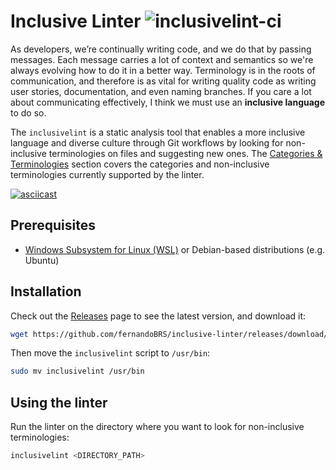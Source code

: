 # Inclusive Linter ![inclusivelint-ci](https://github.com/fernandoBRS/inclusive-linter/workflows/inclusivelint-ci/badge.svg)

As developers, we’re continually writing code, and we do that by passing messages. Each message carries a lot of context and semantics so we're always evolving how to do it in a better way. Terminology is in the roots of communication, and therefore is as vital for writing quality code as writing user stories, documentation, and even naming branches. If you care a lot about communicating effectively, I think we must use an **inclusive language** to do so.

The `inclusivelint` is a static analysis tool that enables a more inclusive language and diverse culture through Git workflows by looking for non-inclusive terminologies on files and suggesting new ones. The [Categories & Terminologies](./docs/categories-and-terminologies.md) section covers the categories and non-inclusive terminologies currently supported by the linter.

[![asciicast](https://asciinema.org/a/VlinK1jA4jT17N1xoucHNBdP6.svg)](https://asciinema.org/a/VlinK1jA4jT17N1xoucHNBdP6)

## Prerequisites

- [Windows Subsystem for Linux (WSL)](https://docs.microsoft.com/en-us/windows/wsl/install-win10) or Debian-based distributions (e.g. Ubuntu)
  
## Installation

Check out the [Releases](https://github.com/fernandoBRS/inclusive-linter/releases) page to see the latest version, and download it:

```sh
wget https://github.com/fernandoBRS/inclusive-linter/releases/download/<VERSION>/inclusivelint
```

Then move the `inclusivelint` script to `/usr/bin`:

```sh
sudo mv inclusivelint /usr/bin
```

## Using the linter

Run the linter on the directory where you want to look for non-inclusive terminologies:

```sh
inclusivelint <DIRECTORY_PATH>
```
